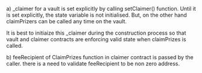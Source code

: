 a) _claimer for a vault is set explicitly by calling setClaimer() function. Until it is set explicitly, the state variable is not initialised. But, on the other hand claimPrizers can be called any time on the vault.

It is best to initiaize this _claimer during the construction process so that vault and claimer contracts are enforcing valid state when claimPrizes is called.

b) feeRecipient of ClaimPrizes function in claimer contract is passed by the caller. there is a need to validate feeRecipient to be non zero address.